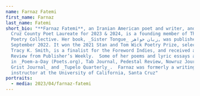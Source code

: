 ```yaml
---
name: Farnaz Fatemi
first_name: Farnaz
last_name: Fatemi
short_bio: "**Farnaz Fatemi**, an Iranian American poet and writer, and Santa
  Cruz County Poet Laureate for 2023 & 2024, is a founding member of The Hive
  Poetry Collective. Her book, _Sister Tongue_ زبان خواهر, was published in
  September 2022. It won the 2021 Stan and Tom Wick Poetry Prize, selected by
  Tracy K. Smith, is a finalist for the Foreword Indies, and received a Starred
  Review from Publisher’s Weekly.  Some of her poems and lyric essays appear
  in _Poem-a-Day (Poets.org), Tab Journal, Pedestal Review, Nowruz Journal,
  Grist Journal_ and _Tupelo Quarterly_.  Farnaz was formerly a writing
  instructor at the University of California, Santa Cruz"
portraits:
  - media: 2023/04/farnaz-fatemi
---
```

